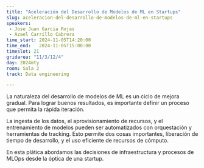 ```yaml
---
title: "Aceleración del Desarrollo de Modelos de ML en Startups"
slug: aceleracion-del-desarrollo-de-modelos-de-ml-en-startups
speakers:
 - Jose Juan Garcia Rojas
 - Azael Carrillo Cabrera
time_start: 2024-11-05T14:20:00
time_end:   2024-11-05T15:00:00
timeslot: 21
gridarea: "11/3/12/4"
day: 2024mty
room: Sala 2
track: Data engineering

---
```


La naturaleza del desarrollo de modelos de ML es un ciclo de mejora gradual. Para lograr buenos resultados, es importante definir un proceso que permita la rápida iteración.

La ingesta de los datos, el aprovisionamiento de recursos, y el entrenamiento de modelos pueden ser automatizados con orquestación y herramientas de tracking. Esto permite dos cosas importantes, liberación de tiempo de desarrollo, y el uso eficiente de recursos de cómputo.

En esta plática abordamos las decisiones de infraestructura y procesos de MLOps desde la óptica de una startup.


